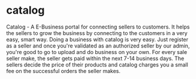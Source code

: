 # catalog
Catalog - A E-Business portal for connecting sellers to customers. It helps the sellers to grow the business by connecting to the customers in a very easy, smart way. Doing a business with catalog is very easy. Just register as a seller and once you're validated as an authorized seller by our admin, you're good to go to upload and do business on your own. For every sale seller make, the seller gets paid within the next 7-14 business days. The sellers decide the price of their products and catalog charges you a small fee on the successful orders the seller makes. 
